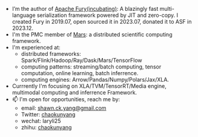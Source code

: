 
- I’m the author of [Apache Fury(incubating)](https://github.com/apache/incubator-fury): A blazingly fast multi-language serialization framework powered by JIT and zero-copy. I created Fury in 2019.07, open sourced it in 2023.07, donated it to ASF in 2023.12.
- I'm the PMC member of [Mars](https://github.com/mars-project/mars): a distributed scientific computing framework.
- I'm experienced at:
  - distributed frameworks: Spark/Flink/Hadoop/Ray/Dask/Mars/TensorFlow
  - computing patterns: streaming/batch computing, tensor computation, online learning, batch inferrence.
  - computing engines: Arrow/Pandas/Numpy/Polars/Jax/XLA.
- Currrently I'm focusing on XLA/TVM/TensorRT/Media engine, multimodal computing and inferrence Framework.
- 📫 I'm open for opportunities, reach me by:
  - email: shawn.ck.yang@gmail.com
  - Twitter: [chaokunyang](https://twitter.com/chaokunyang)
  - wechat: laryli25
  - zhihu: [chaokunyang](https://www.zhihu.com/people/chaokunyang)

